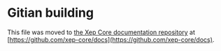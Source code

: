 Gitian building
================

This file was moved to [the Xep Core documentation repository](https://github.com/xep-core/docs/blob/master/gitian-building.md) at [https://github.com/xep-core/docs](https://github.com/xep-core/docs).
